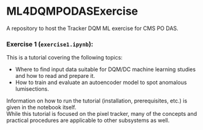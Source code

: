 # ML4DQMPODASExercise
A repository to host the Tracker DQM ML exercise for CMS PO DAS.

### Exercise 1 (`exercise1.ipynb`):
This is a tutorial covering the following topics:
- Where to find input data suitable for DQM/DC machine learning studies and how to read and prepare it.
- How to train and evaluate an autoencoder model to spot anomalous lumisections.

Information on how to run the tutorial (installation, prerequisites, etc.) is given in the notebook itself.  
While this tutorial is focused on the pixel tracker, many of the concepts and practical procedures are applicable to other subsystems as well.
